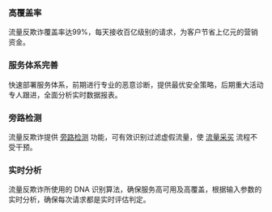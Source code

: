 ### 高覆盖率
流量反欺诈覆盖率达99%，每天接收百亿级别的请求，为客户节省上亿元的营销资金。

### 服务体系完善
快速部署服务体系，前期进行专业的恶意诊断，提供最优安全策略，后期重大活动专人跟进，全面分析实时数据报表。

### 旁路检测
流量反欺诈提供 [旁路检测](https://cloud.tencent.com/document/product/1031/33412) 功能，可有效识别过滤虚假流量，使 [流量采买](https://cloud.tencent.com/document/product/1031/33412) 流程不受干预。

### 实时分析
流量反欺诈所使用的 DNA 识别算法，确保服务高可用及高覆盖，根据输入参数的实时分析，确保每次请求都是实时评估判定。

